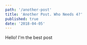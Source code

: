 ```yaml
---
path: '/another-post'
title: 'Another Post. Who Needs 4?'
published: true
date: '2018-04-05'
---
```


Hello! I'm the best post
